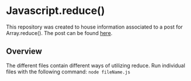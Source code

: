# Javascript.reduce()
This repository was created to house information associated to a post for Array.reduce(). The post can be found [here]().

## Overview
The different files contain different ways of utilizing reduce. Run individual files with the following command:
```node fileName.js```
